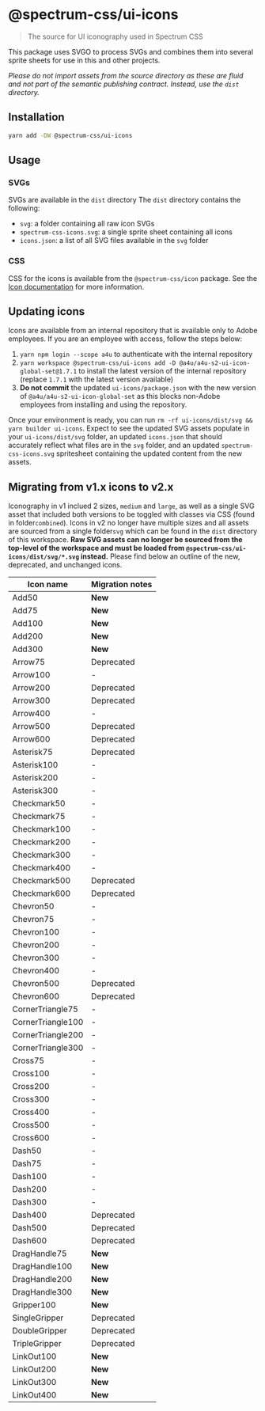 # @spectrum-css/ui-icons

> The source for UI iconography used in Spectrum CSS

This package uses SVGO to process SVGs and combines them into several sprite sheets for use in this and other projects.

_Please do not import assets from the source directory as these are fluid and not part of the semantic publishing contract. Instead, use the `dist` directory._

## Installation

```sh
yarn add -DW @spectrum-css/ui-icons
```

## Usage

### SVGs

SVGs are available in the `dist` directory The `dist` directory contains the following:

- `svg`: a folder containing all raw icon SVGs
- `spectrum-css-icons.svg`: a single sprite sheet containing all icons
- `icons.json`: a list of all SVG files available in the `svg` folder

### CSS

CSS for the icons is available from the `@spectrum-css/icon` package. See the [Icon documentation](../components/icon/README.md) for more information.

## Updating icons

Icons are available from an internal repository that is available only to Adobe employees. If you are an employee with access, follow the steps below:

1. `yarn npm login --scope a4u` to authenticate with the internal repository
2. `yarn workspace @spectrum-css/ui-icons add -D @a4u/a4u-s2-ui-icon-global-set@1.7.1` to install the latest version of the internal repository (replace `1.7.1` with the latest version available)
3. **Do not commit** the updated `ui-icons/package.json` with the new version of `@a4u/a4u-s2-ui-icon-global-set` as this blocks non-Adobe employees from installing and using the repository.

Once your environment is ready, you can run `rm -rf ui-icons/dist/svg && yarn builder ui-icons`. Expect to see the updated SVG assets populate in your `ui-icons/dist/svg` folder, an updated `icons.json` that should accurately reflect what files are in the `svg` folder, and an updated `spectrum-css-icons.svg` spritesheet containing the updated content from the new assets.

## Migrating from v1.x icons to v2.x

Iconography in v1 inclued 2 sizes, `medium` and `large`, as well as a single SVG asset that included both versions to be toggled with classes via CSS (found in folder`combined`). Icons in v2 no longer have multiple sizes and all assets are sourced from a single folder`svg` which can be found in the `dist` directory of this workspace. **Raw SVG assets can no longer be sourced from the top-level of the workspace and must be loaded from `@spectrum-css/ui-icons/dist/svg/*.svg` instead.** Please find below an outline of the new, deprecated, and unchanged icons.

| Icon name         | Migration notes |
| ----------------- | --------------- |
| Add50             | **New**         |
| Add75             | **New**         |
| Add100            | **New**         |
| Add200            | **New**         |
| Add300            | **New**         |
| Arrow75           | Deprecated      |
| Arrow100          | -               |
| Arrow200          | Deprecated      |
| Arrow300          | Deprecated      |
| Arrow400          | -               |
| Arrow500          | Deprecated      |
| Arrow600          | Deprecated      |
| Asterisk75        | Deprecated      |
| Asterisk100       | -               |
| Asterisk200       | -               |
| Asterisk300       | -               |
| Checkmark50       | -               |
| Checkmark75       | -               |
| Checkmark100      | -               |
| Checkmark200      | -               |
| Checkmark300      | -               |
| Checkmark400      | -               |
| Checkmark500      | Deprecated      |
| Checkmark600      | Deprecated      |
| Chevron50         | -               |
| Chevron75         | -               |
| Chevron100        | -               |
| Chevron200        | -               |
| Chevron300        | -               |
| Chevron400        | -               |
| Chevron500        | Deprecated      |
| Chevron600        | Deprecated      |
| CornerTriangle75  | -               |
| CornerTriangle100 | -               |
| CornerTriangle200 | -               |
| CornerTriangle300 | -               |
| Cross75           | -               |
| Cross100          | -               |
| Cross200          | -               |
| Cross300          | -               |
| Cross400          | -               |
| Cross500          | -               |
| Cross600          | -               |
| Dash50            | -               |
| Dash75            | -               |
| Dash100           | -               |
| Dash200           | -               |
| Dash300           | -               |
| Dash400           | Deprecated      |
| Dash500           | Deprecated      |
| Dash600           | Deprecated      |
| DragHandle75      | **New**         |
| DragHandle100     | **New**         |
| DragHandle200     | **New**         |
| DragHandle300     | **New**         |
| Gripper100        | **New**         |
| SingleGripper     | Deprecated      |
| DoubleGripper     | Deprecated      |
| TripleGripper     | Deprecated      |
| LinkOut100        | **New**         |
| LinkOut200        | **New**         |
| LinkOut300        | **New**         |
| LinkOut400        | **New**         |
